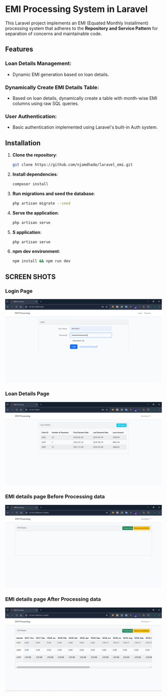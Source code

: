 # EMI Processing System in Laravel

This Laravel project implements an EMI (Equated Monthly Installment) processing system that adheres to the **Repository and Service Pattern** for separation of concerns and maintainable code.

## Features

### Loan Details Management:
- Dynamic EMI generation based on loan details.
 

### Dynamically Create EMI Details Table:
- Based on loan details, dynamically create a table with month-wise EMI columns using raw SQL queries.

### User Authentication:
- Basic authentication implemented using Laravel's built-in Auth system.

## Installation

1. **Clone the repository**:

    ```bash
    git clone https://github.com/njamdhade/laravel_emi.git
    ```

2. **Install dependencies**:

    ```bash
    composer install
    ```

3. **Run migrations and seed the database**:

    ```bash
    php artisan migrate --seed
    ```

4. **Serve the application**:

    ```bash
    php artisan serve
    ```

5. **S application**:

    ```bash
    php artisan serve
    ```


5. **npm dev environment**:

    ```bash
    npm install && npm run dev
    ```

## SCREEN SHOTS
### Login Page

<img src='https://github.com/njamdhade/laravel_emi/blob/main/public/laravel_emi_screenshots/1_login_page.png' />

### Loan Details Page

<img src='https://github.com/njamdhade/laravel_emi/blob/main/public/laravel_emi_screenshots/2_loan_details_page.png' />

### EMI details page Before Processing data

<img src='https://github.com/njamdhade/laravel_emi/blob/main/public/laravel_emi_screenshots/3_emi_details_before_process_data.png' />

### EMI details page After Processing data

<img src='https://github.com/njamdhade/laravel_emi/blob/main/public/laravel_emi_screenshots/4_emi_details_after_process_data.png' />



